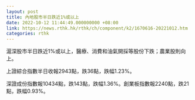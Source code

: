 ```yaml
---
layout: post
title: 內地股市半日跌近1%或以上
date: 2022-10-12 11:44:49.000000000 +08:00
link: https://news.rthk.hk/rthk/ch/component/k2/1670616-20221012.htm
categories: rthk
---
```


滬深股市半日跌近1%或以上，醫療、消費和油氣開採等股份下跌；農業股則向上。

上證綜合指數半日收報2943點，跌36點，跌幅1.23%。

深證成份指數報10434點，跌143點，跌幅1.36%。創業板指數報2240點，跌21點，跌幅0.93%。
